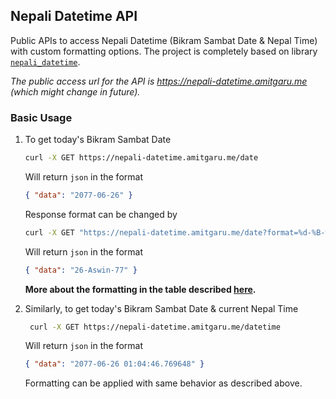 ## Nepali Datetime API

Public APIs to access Nepali Datetime (Bikram Sambat Date & Nepal Time) with custom formatting options. The project is
completely based on library [`nepali_datetime`](https://github.com/amitgaru2/nepali-datetime).

_The public access url for the API is https://nepali-datetime.amitgaru.me (which
might change in future)._

### Basic Usage

1. To get today's Bikram Sambat Date

   ```sh
   curl -X GET https://nepali-datetime.amitgaru.me/date
   ```

   Will return `json` in the format

   ```json
   { "data": "2077-06-26" }
   ```

   Response format can be changed by

   ```sh
   curl -X GET "https://nepali-datetime.amitgaru.me/date?format=%d-%B-%y"
   ```

   Will return `json` in the format

   ```json
   { "data": "26-Aswin-77" }
   ```

   **More about the formatting in the table described [here](https://amitgaru2.github.io/nepali-datetime/html/index.html#strftime-and-strptime-behavior).**

1. Similarly, to get today's Bikram Sambat Date & current Nepal Time

   ```sh
    curl -X GET https://nepali-datetime.amitgaru.me/datetime
   ```

   Will return `json` in the format

   ```json
   { "data": "2077-06-26 01:04:46.769648" }
   ```

   Formatting can be applied with same behavior as described above.
